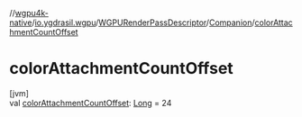 //[wgpu4k-native](../../../../index.md)/[io.ygdrasil.wgpu](../../index.md)/[WGPURenderPassDescriptor](../index.md)/[Companion](index.md)/[colorAttachmentCountOffset](color-attachment-count-offset.md)

# colorAttachmentCountOffset

[jvm]\
val [colorAttachmentCountOffset](color-attachment-count-offset.md): [Long](https://kotlinlang.org/api/core/kotlin-stdlib/kotlin/-long/index.html) = 24